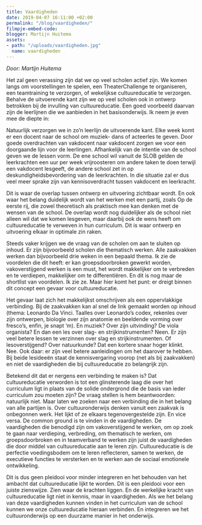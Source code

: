 ```yaml
---
title: Vaardigheden
date: 2019-04-07 16:11:00 +02:00
permalink: "/blog/vaardigheden/"
filmpje-embed-code: 
blogger: Martijn Huitema
assets:
- path: "/uploads/vaardigheden.jpg"
  name: vaardigheden
---
```


*Door: Martijn Huitema*

Het zal geen verassing zijn dat we op veel scholen actief zijn. We komen langs om voorstellingen te spelen, een TheaterChallenge te organiseren, een teamtraining te verzorgen, of wekelijkse cultuureducatie te verzorgen. Behalve de uitvoerende kant zijn we op veel scholen ook in ontwerp betrokken bij de invulling van cultuureducatie. Een goed voorbeeld daarvan zijn de leerlijnen die we aanbieden in het basisonderwijs. Ik neem je even mee de diepte in:

Natuurlijk verzorgen we in zo’n leerlijn de uitvoerende kant. Elke week komt er een docent naar de school om muziek- dans of acteerles te geven. Door goede overdrachten van vakdocent naar vakdocent zorgen we voor een doorgaande lijn voor de leerlingen. Afhankelijk van de intentie van de school geven we de lessen vorm. De ene school wil vanuit de SLOB gelden de leerkrachten een uur per week vrijroosteren om andere taken te doen terwijl een vakdocent lesgeeft, de andere school zet in op deskundigheidsbevordering van de leerkrachten. In die situatie zal er dus veel meer sprake zijn van kennisoverdracht tussen vakdocent en leerkracht. 

Dit is waar de overlap tussen ontwerp en uitvoering zichtbaar wordt. En ook waar het belang duidelijk wordt van het werken met een partij, zoals Op de eerste rij, die zowel theoretisch als praktisch mee kan denken met de wensen van de school. De overlap wordt nog duidelijker als de school niet alleen wil dat we komen lesgeven, maar daarbij ook de wens heeft om cultuureducatie te verweven in hun curriculum. Dit is waar ontwerp en uitvoering elkaar in optimale zin raken.

Steeds vaker krijgen we de vraag van de scholen om aan te sluiten op inhoud. Er zijn bijvoorbeeld scholen die thematisch werken. Alle zaakvakken werken dan bijvoorbeeld drie weken in een bepaald thema. Ik zie de voordelen die dit heeft: er kan groepsdoorbroken gewerkt worden, vakoverstijgend werken is een must, het wordt makkelijker om te verbreden en te verdiepen, makkelijker om te differentiëren. En dit is nog maar de shortlist van voordelen. Ik zie ze. Maar hier komt het punt: er dreigt binnen dit concept een gevaar voor cultuureducatie.

Het gevaar laat zich het makkelijkst omschrijven als een oppervlakkige verbinding. Bij de zaakvakken kan al snel de link gemaakt worden op inhoud (thema: Leonardo Da Vinci. Taalles over Leonardo’s codex, rekenles over zijn ontwerpen, biologie over zijn anatomie en beeldende vorming over fresco’s, enfin, je snapt ‘m). En muziek? Over zijn uitvinding? De viola organista? En dan een les over slag- en strijkinstrumenten? Neen. Er zijn veel betere lessen te verzinnen over slag en strijkinstrumenten. Of lesoverstijgend? Over natuurkunde? Dat een kortere snaar hoger klinkt. Nee. Ook daar: er zijn veel betere aanleidingen om het daarover te hebben. Bij beide lesideeën staat de kennisvergaring voorop (net als bij zaakvakken) en niet de vaardigheden die bij cultuureducatie zo belangrijk zijn.

Betekend dit dat er nergens een verbinding te maken is? Dat cultuureducatie verworden is tot een glinsterende laag die over het curriculum ligt in plaats van de solide ondergrond die de basis van ieder curriculum zou moeten zijn? De vraag stellen is hem beantwoorden: natuurlijk niet. Maar laten we zoeken naar een verbinding die in het belang van alle partijen is. Over cultuuronderwijs denken vanuit een zaakvak is onbegonnen werk. Het lijkt of ze elkaars tegenovergestelde zijn. En vice versa. De common ground is te vinden in de vaardigheden. De vaardigheden die benodigd zijn om vakoverstijgend te werken, om op zoek te gaan naar verdieping, verbreding, om thematisch te werken, om groepsdoorbroken en in teamverband te werken zijn juist de vaardigheden die door middel van cultuureducatie aan te leren zijn. Cultuureducatie is de perfectie voedingsbodem om te leren reflecteren, samen te werken, de executieve functies te versterken en te werken aan de sociaal emotionele ontwikkeling. 

Dit is dus geen pleidooi voor minder integreren en het behouden van het ambacht dat cultuureducatie lijkt te worden. Dit is een pleidooi voor een juiste zienswijze. Zien waar de krachten liggen. En de werkelijke kracht van cultuureducatie ligt niet in kennis, maar in vaardigheden. Als we het belang van deze vaardigheden kunnen vinden in het curriculum van de school kunnen we onze cultuureducatie hieraan verbinden. En integreren we het cultuuronderwijs op een duurzame manier in het onderwijs.
